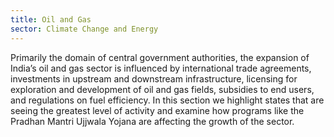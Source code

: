 ```yaml
---
title: Oil and Gas
sector: Climate Change and Energy
---
```


Primarily the domain of central government authorities, the expansion of India’s oil and gas sector is influenced by international trade agreements, investments in upstream and downstream infrastructure, licensing for exploration and development of oil and gas fields, subsidies to end users, and regulations on fuel efficiency. In this section we highlight states that are seeing the greatest level of activity and examine how programs like the Pradhan Mantri Ujjwala Yojana are affecting the growth of the sector.
